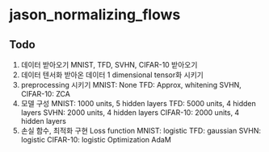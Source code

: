 # jason_normalizing_flows

## Todo
1. 데이터 받아오기
  MNIST, TFD, SVHN, CIFAR-10 받아오기
2. 데이터 텐서화
  받아온 데이터 1 dimensional tensor화 시키기
3. preprocessing 시키기
  MNIST: None
  TFD: Approx, whitening
  SVHN, CIFAR-10: ZCA
4. 모델 구성
  MNIST: 1000 units, 5 hidden layers
  TFD: 5000 units, 4 hidden layers
  SVHN: 2000 units, 4 hidden layers
  CIFAR-10: 2000 units, 4 hidden layers
5. 손실 함수, 최적화 구현
  Loss function
    MNIST: logistic
    TFD: gaussian
    SVHN: logistic
    CIFAR-10: logistic
  Optimization
    AdaM
